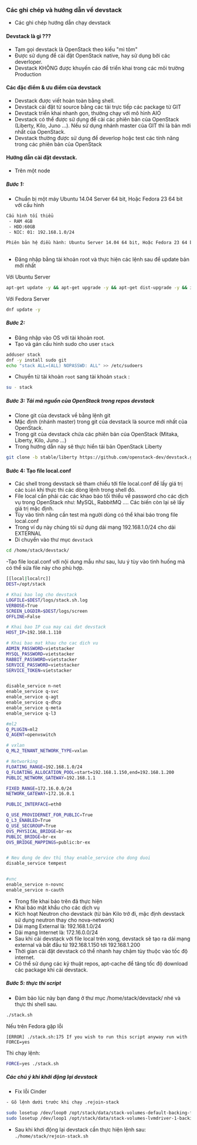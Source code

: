 ### Các ghi chép và hướng dẫn về devstack
- Các ghi chép hướng dẫn chạy devstack

#### Devstack là gì ???
- Tạm gọi devstack là OpenStack theo kiểu "mì tôm"
- Được sử dụng để cài đặt OpenStack native, hay sử dụng bởi các deverloper.
- Devstack KHÔNG được khuyến cáo để triển khai trong các môi trường Production

#### Các đặc điểm & ưu điểm của devstack
- Devstack được viết hoàn toàn bằng shell.
- Devstack cài đặt từ source bằng các tải trực tiếp các package từ GIT
- Devstack triển khai nhanh gọn, thường chạy với mô hình AIO
- Devstack có thể được sử dụng để cài các phiên bản của OpenStack (Liberty, Kilo, Juno ...). Nếu sử dụng nhánh master của GIT thì là bản mới nhất của OpenStack.
- Devstack thường được sử dụng để deverlop hoặc test các tính năng trong các phiên bản của OpenStack

#### Hướng dẫn cài đặt devstack.
- Trên một node

##### Bước 1:
- Chuẩn bị một máy Ubuntu 14.04 Server 64 bit, Hoặc Fedora 23 64 bit với cấu hình
```sh
Cấu hình tối thiểu
 - RAM 4GB
 - HDD:60GB
 - NIC: 01: 192.168.1.0/24

Phiên bản hệ điều hành: Ubuntu Server 14.04 64 bit, Hoặc Fedora 23 64 bit 
 
```

- Đăng nhập bằng tài khoản root và thực hiện các lệnh sau để update bản mới nhất

Với Ubuntu Server
```sh
apt-get update -y && apt-get upgrade -y && apt-get dist-upgrade -y && init 6
```

Với Fedora Server
```sh
dnf update -y
```
##### Bước 2:
- Đăng nhập vào OS với tài khoản root.
- Tạo và gán cấu hình sudo cho user `stack`
```sh
adduser stack
dnf -y install sudo git
echo "stack ALL=(ALL) NOPASSWD: ALL" >> /etc/sudoers

```

- Chuyển từ tài khoản `root` sang tài khoản `stack` :
```sh
su - stack
```

##### Bước 3: Tải mã nguồn của OpenStack trong repos devstack
- Clone git của devstack về bằng lệnh git
- Mặc định (nhánh master) trong git của devstack là source mới nhất của OpenStack.
- Trong git của devstack chứa các phiên bản của OpenStack (Mitaka, Liberty, Kilo, Juno ...)
- Trong hướng dẫn này sẽ thực hiển tải bản OpenStack Liberty
```sh
git clone -b stable/liberty https://github.com/openstack-dev/devstack.git
```

#### Bước 4: Tạo file local.conf
- Các shell trong devstack sẽ tham chiếu tới file local.conf để lấy giá trị các `biến` khi thực thi các dòng lệnh trong shell đó.
- File local cần phải các các khao báo tối thiểu về password cho các dịch vụ trong OpenStack như: MySQL, RabbitMQ .... Các biến còn lại sẽ lấy giá trị mặc định.
- Tùy vào tính năng cần test mà người dùng có thể khai báo trong file local.conf
- Trong ví dụ này chúng tôi sử dụng dải mạng 192.168.1.0/24 cho dải EXTERNAL
- Di chuyển vào thư mục `devstack`
```sh
cd /home/stack/devstack/
```

-Tạo file local.conf với nội dung mẫu như sau, lưu ý tùy vào tình huống mà có thể sửa file này cho phù hợp.
```sh
[[local|localrc]]
DEST=/opt/stack

# Khai bao log cho devstack
LOGFILE=$DEST/logs/stack.sh.log
VERBOSE=True
SCREEN_LOGDIR=$DEST/logs/screen
OFFLINE=False

# Khai bao IP cua may cai dat devstack
HOST_IP=192.168.1.110

# Khai bao mat khau cho cac dich vu
ADMIN_PASSWORD=vietstacker
MYSQL_PASSWORD=vietstacker
RABBIT_PASSWORD=vietstacker
SERVICE_PASSWORD=vietstacker
SERVICE_TOKEN=vietstacker


disable_service n-net
enable_service q-svc
enable_service q-agt
enable_service q-dhcp
enable_service q-meta
enable_service q-l3

#ml2
Q_PLUGIN=ml2
Q_AGENT=openvswitch

# vxlan
Q_ML2_TENANT_NETWORK_TYPE=vxlan

# Networking
FLOATING_RANGE=192.168.1.0/24
Q_FLOATING_ALLOCATION_POOL=start=192.168.1.150,end=192.168.1.200
PUBLIC_NETWORK_GATEWAY=192.168.1.1

FIXED_RANGE=172.16.0.0/24
NETWORK_GATEWAY=172.16.0.1

PUBLIC_INTERFACE=eth0

Q_USE_PROVIDERNET_FOR_PUBLIC=True
Q_L3_ENABLED=True
Q_USE_SECGROUP=True
OVS_PHYSICAL_BRIDGE=br-ex
PUBLIC_BRIDGE=br-ex
OVS_BRIDGE_MAPPINGS=public:br-ex


# Neu dung de dev thi thay enable_service cho dong duoi
disable_service tempest


#vnc
enable_service n-novnc
enable_service n-cauth
```
- Trong file khai báo trên đã thực hiện
 - Khai báo mật khẩu cho các dịch vụ
 - Kích hoạt Neutron cho devstack (từ bản Kilo trở đi, mặc định devstack sử dụng neutron thay cho nova-network)
 - Dải mạng External là: 192.168.1.0/24
 - Dải mạng Internet là: 172.16.0.0/24
 - Sau khi cài devstack với file local trên xong, devstack sẽ tạo ra dải mạng external và bắt đầu từ 192.168.1.150 tới 192.168.1.200
 - Thời gian cài đặt devstack có thể nhanh hay chậm tùy thuộc vào tốc độ internet. 
 - Có thể sử dụng các kỹ thuật repos, apt-cache để tăng tốc độ download các package khi cài devstack.

##### Bước 5: thực thi script
- Đảm bảo lúc này bạn đang ở thư mục /home/stack/devstack/ nhé và thực thi shell sau.
```sh
./stack.sh
```
Nếu trên Fedora gặp lỗi 
```
[ERROR] ./stack.sh:175 If you wish to run this script anyway run with FORCE=yes
```
Thì chạy lệnh:
```sh
FORCE=yes ./stack.sh
```


##### Các chú ý khi khởi động lại devstack
- Fix lỗi Cinder
```sh
- Gõ lệnh dưới trước khi chạy .rejoin-stack

sudo losetup /dev/loop0 /opt/stack/data/stack-volumes-default-backing-file
sudo losetup /dev/loop1 /opt/stack/data/stack-volumes-lvmdriver-1-backing-file

```
- Sau khi khơi động lại devstack cần thực hiện lệnh sau: `./home/stack/rejoin-stack.sh`

